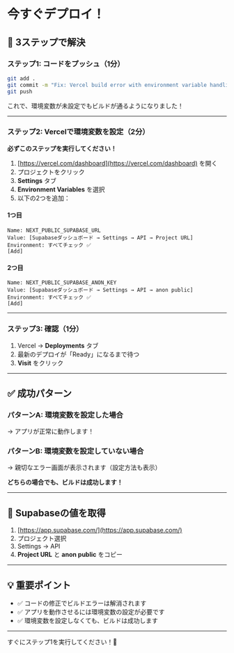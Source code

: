 # 今すぐデプロイ！

## 🚀 3ステップで解決

### ステップ1: コードをプッシュ（1分）

```bash
git add .
git commit -m "Fix: Vercel build error with environment variable handling"
git push
```

これで、環境変数が未設定でもビルドが通るようになりました！

---

### ステップ2: Vercelで環境変数を設定（2分）

**必ずこのステップを実行してください！**

1. [https://vercel.com/dashboard](https://vercel.com/dashboard) を開く
2. プロジェクトをクリック
3. **Settings** タブ
4. **Environment Variables** を選択
5. 以下の2つを追加：

#### 1つ目
```
Name: NEXT_PUBLIC_SUPABASE_URL
Value: [Supabaseダッシュボード → Settings → API → Project URL]
Environment: すべてチェック ✅
[Add]
```

#### 2つ目
```
Name: NEXT_PUBLIC_SUPABASE_ANON_KEY
Value: [Supabaseダッシュボード → Settings → API → anon public]
Environment: すべてチェック ✅
[Add]
```

---

### ステップ3: 確認（1分）

1. Vercel → **Deployments** タブ
2. 最新のデプロイが「Ready」になるまで待つ
3. **Visit** をクリック

---

## ✅ 成功パターン

### パターンA: 環境変数を設定した場合
→ アプリが正常に動作します！

### パターンB: 環境変数を設定していない場合
→ 親切なエラー画面が表示されます（設定方法も表示）

**どちらの場合でも、ビルドは成功します！**

---

## 🎯 Supabaseの値を取得

1. [https://app.supabase.com/](https://app.supabase.com/)
2. プロジェクト選択
3. Settings → API
4. **Project URL** と **anon public** をコピー

---

## 💡 重要ポイント

- ✅ コードの修正でビルドエラーは解消されます
- ✅ アプリを動作させるには環境変数の設定が必要です
- ✅ 環境変数を設定しなくても、ビルドは成功します

---

すぐにステップ1を実行してください！🚀

